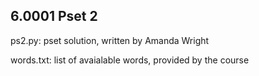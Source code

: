 ## 6.0001 Pset 2

ps2.py: pset solution, written by Amanda Wright

words.txt: list of avaialable words, provided by the course
